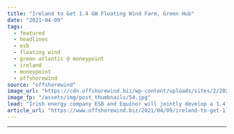 ```yaml
---
title: "Ireland to Get 1.4 GW Floating Wind Farm, Green Hub"
date: "2021-04-09"
tags: 
  - featured
  - headlines
  - esb
  - floating wind
  - green atlantic @ moneypoint
  - ireland
  - moneypoint
  - offshorewind
source: "offshorewind"
image_url: "https://cdn.offshorewind.biz/wp-content/uploads/sites/2/2021/04/09112503/Ireland-to-Get-1.4-GW-Floating-Wind-Farm-Green-Hub.jpg"
image_fp: "/assets/img/post_thumbnails/54.jpg"
lead: "Irish energy company ESB and Equinor will jointly develop a 1.4 GW Moneypoint floating"
article_url: "https://www.offshorewind.biz/2021/04/09/ireland-to-get-1-4-gw-floating-wind-farm-green-hub/"
---
```


---
